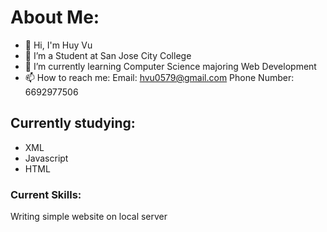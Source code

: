 # About Me:
- 👋 Hi, I'm Huy Vu
- 👀 I’m a Student at San Jose City College
- 🌱 I’m currently learning Computer Science majoring Web Development
- 📫 How to reach me:
  Email: hvu0579@gmail.com
  Phone Number: 6692977506

## Currently studying: 
- XML
- Javascript
- HTML

### Current Skills:
Writing simple website on local server

<!---
HuyVu1616/HuyVu1616 is a ✨ special ✨ repository because its `README.md` (this file) appears on your GitHub profile.
You can click the Preview link to take a look at your changes.
--->
